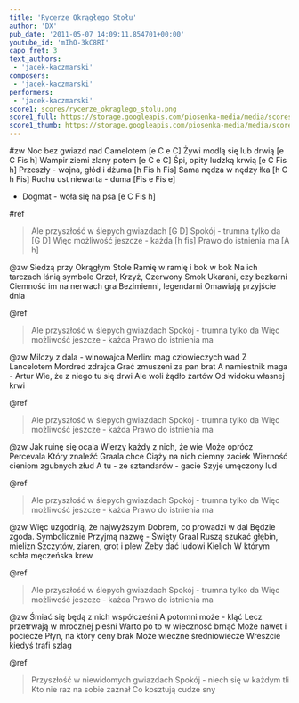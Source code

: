 ```yaml
---
title: 'Rycerze Okrągłego Stołu'
author: 'DX'
pub_date: '2011-05-07 14:09:11.854701+00:00'
youtube_id: 'mIhO-3kC8RI'
capo_fret: 3
text_authors:
 - 'jacek-kaczmarski'
composers:
 - 'jacek-kaczmarski'
performers:
 - 'jacek-kaczmarski'
score1: scores/rycerze_okraglego_stolu.png
score1_full: https://storage.googleapis.com/piosenka-media/media/scores/rycerze_okraglego_stolu.png
score1_thumb: https://storage.googleapis.com/piosenka-media/media/scores/rycerze_okraglego_stolu.png.180x0_q85_upscale.jpg
---
```


#zw
Noc bez gwiazd nad Camelotem [e C e C]
Żywi modlą się lub drwią [e C Fis h]
Wampir ziemi zlany potem [e C e C]
Śpi, opity ludzką krwią [e C Fis h]
Przeszły - wojna, głód i dżuma [h Fis h Fis]
Sama nędza w nędzy łka [h C h Fis]
Ruchu ust niewarta - duma [Fis e Fis e]
- Dogmat - woła się na psa [e C Fis h]

#ref
>Ale przyszłość w ślepych gwiazdach [G D]
>Spokój - trumna tylko da [G D]
>Więc możliwość jeszcze - każda [h fis]
>Prawo do istnienia ma [A h]

@zw
Siedzą przy Okrągłym Stole
Ramię w ramię i bok w bok
Na ich tarczach lśnią symbole
Orzeł, Krzyż, Czerwony Smok
Ukarani, czy bezkarni 
Ciemność im na nerwach gra
Bezimienni, legendarni 
Omawiają przyjście dnia

@ref
>Ale przyszłość w ślepych gwiazdach
>Spokój - trumna tylko da
>Więc możliwość jeszcze - każda
>Prawo do istnienia ma

@zw
Milczy z dala - winowajca
Merlin: mag człowieczych wad
Z Lancelotem Mordred zdrajca
Grać zmuszeni za pan brat
A namiestnik maga - Artur
Wie, że z niego tu się drwi
Ale woli żądło żartów
Od widoku własnej krwi

@ref
>Ale przyszłość w ślepych gwiazdach
>Spokój - trumna tylko da
>Więc możliwość jeszcze - każda
>Prawo do istnienia ma

@zw
Jak ruinę się ocala 
Wierzy każdy z nich, że wie
Może oprócz Percevala
Który znaleźć Graala chce
Ciąży na nich ciemny zaciek
Wierność cieniom zgubnych złud
A tu - ze sztandarów - gacie
Szyje umęczony lud

@ref
>Ale przyszłość w ślepych gwiazdach
>Spokój - trumna tylko da
>Więc możliwość jeszcze - każda
>Prawo do istnienia ma

@zw
Więc uzgodnią, że najwyższym
Dobrem, co prowadzi w dal
Będzie zgoda. Symbolicznie
Przyjmą nazwę - Święty Graal
Ruszą szukać głębin, mielizn
Szczytów, ziaren, grot i plew
Żeby dać ludowi Kielich
W którym schła męczeńska krew

@ref
>Ale przyszłość w ślepych gwiazdach
>Spokój - trumna tylko da
>Więc możliwość jeszcze - każda
>Prawo do istnienia ma

@zw
Śmiać się będą z nich współcześni
A potomni może - kląć
Lecz przetrwają w mrocznej pieśni
Warto po to w wieczność brnąć
Może nawet i pociecze
Płyn, na który ceny brak
Może wieczne średniowiecze
Wreszcie kiedyś trafi szlag

@ref
>Przyszłość w niewidomych gwiazdach
>Spokój - niech się w każdym tli
>Kto nie raz na sobie zaznał
>Co kosztują cudze sny